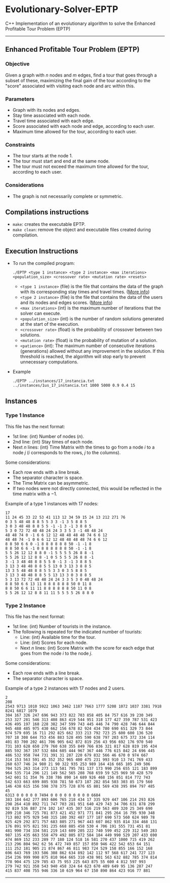 # Evolutionary-Solver-EPTP

C++ Implementation of an evolutionary algorithm to solve the Enhanced Profitable Tour Problem (EPTP)

---

## Enhanced Profitable Tour Problem (EPTP)

### Objective

Given a graph with $n$ nodes and $m$ edges, find a tour that goes through a subset of these, maximizing the final gain of the tour according to the "score" associated with visiting each node and arc within this.

### Parameters

- Graph with its nodes and edges.
- Stay time associated with each node.
- Travel time associated with each edge.
- Score associated with each node and edge, according to each user.
- Maximum time allowed for the tour, according to each user.

### Constraints

- The tour starts at the node 1.
- The tour must start and end at the same node.
- The tour must not exceed the maximum time allowed for the tour, according to each user.

### Considerations

- The graph is not necessarily complete or symmetric.


## Compilations instructions

- `make`: creates the executable EPTP.
- `make clean`: remove the object and executable files created during compilation.

## Execution Instructions

- To run the compiled program:

  `./EPTP <type 1 instance> <type 2 instance> <max iterations> <population_size> <crossover rate> <mutation rate> <resets>`

  - `<type 1 instance>` (file) is the file that contains the data of the graph with its corresponding stay times and travel times. ([More info](#type-1-instance))
  - `<type 2 instance>` (file) is the file that contains the data of the users and its nodes and edges scores. ([More info](#type-2-instance))
  - `<max iterations>` (int) is the maximum number of iterations that the solver can execute.
  - `<population_size>` (int) is the number of random solutions generated at the start of the execution.
  - `<crossover rate>` (float) is the probability of crossover between two solutions.
  - `<mutation rate>` (float) is the probability of mutation of a solution.
  - `<patience>` (int): The maximum number of consecutive iterations (generations) allowed without any improvement in the solution. If this threshold is reached, the algorithm will stop early to prevent unnecessary computations.

- Example

  `./EPTP ../instances/17_instancia.txt ../instances/1us_17_instancia.txt 1000 5000 0.9 0.4 15`
 
## Instances

### Type 1 Instance

This file has the next format:
- 1st line: (int) Number of nodes ($n$).
- 2nd line: (int) Stay times of each node.
- Next $n$ lines: (int) Time Matrix with the times to go from a node $i$ to a node $j$ ($i$ corresponds to the rows, $j$ to the columns).

Some considerations:

- Each row ends with a line break.
- The separator character is space.
- The Time Matrix can be asymmetric.
- If two nodes were not directly connected, this would be reflected in the time matrix with a −1.

Example of a type 1 instances with 17 nodes:

```text
17
11 24 45 33 22 53 41 113 12 34 59 15 24 13 212 271 76
0 3 5 48 48 8 8 5 5 3 3 -1 3 5 8 8 5
3 0 3 48 48 8 8 5 5 -1 -1 3 -1 3 8 8 5
5 3 0 72 72 48 48 24 24 3 3 5 3 -1 48 48 24
48 48 74 0 -1 6 6 12 12 48 48 48 48 74 6 6 12
48 48 74 -1 0 6 6 12 12 48 48 48 48 74 6 6 12
8 8 50 6 6 0 -1 8 8 8 8 8 8 50 -1 -1 8
8 8 50 6 6 -1 0 8 8 8 8 8 8 50 -1 -1 8
5 5 26 12 12 8 8 0 -1 5 5 5 5 26 8 8 -1
5 5 26 12 12 8 8 -1 0 5 5 5 5 26 8 8 -1
3 -1 3 48 48 8 8 5 5 0 -1 3 -1 3 8 8 5
3 13 3 48 48 8 8 5 5 13 0 3 13 3 8 8 5
13 3 5 48 48 8 8 5 5 3 3 0 3 5 8 8 5
3 13 3 48 48 8 8 5 5 13 13 3 0 3 8 8 5
5 3 13 72 72 48 48 24 24 3 3 5 3 0 48 48 24
8 8 50 6 6 13 11 8 8 8 8 8 8 50 0 11 8
8 8 50 6 6 11 11 8 8 8 8 8 8 50 11 0 8
5 5 26 12 12 8 8 11 11 5 5 5 5 26 8 8 0
```

### Type 2 Instance

This file has the next format:

- 1st line: (int) Number of tourists in the instance.
- The following is repeated for the indicated number of tourists:
  - Line: (int) Available time for the tour.
  - Line: (int) Scores for each node.
  - Next $n$ lines: (int) Score Matrix with the score for each edge that goes from the node $i$ to the node $j$.

Some considerations:

- Each row ends with a line break.
- The separator character is space.

Example of a type 2 instances with 17 nodes and 2 users.

```text
2
208
2543 9713 1010 5922 1063 3462 1187 7663 1777 5208 1072 1037 3381 7918 8241 6817 1079
304 167 326 247 696 943 373 822 703 858 405 84 757 616 39 230 349
253 327 281 546 313 408 863 419 544 951 318 177 427 359 787 531 423
436 495 197 168 228 382 347 599 743 445 446 74 790 428 746 644 844
945 488 485 975 430 662 156 678 82 924 434 780 690 651 329 73 844
674 579 695 16 711 292 825 662 333 213 792 723 25 600 600 136 520
707 18 308 644 753 456 883 528 495 590 638 797 203 675 372 334 114
401 83 700 202 461 706 905 642 872 819 256 43 956 692 176 970 540
731 103 628 650 279 760 638 355 849 766 836 321 817 628 819 195 434
885 592 367 197 532 604 605 444 967 367 446 776 615 842 24 696 445
486 532 958 744 731 391 31 287 220 679 832 566 46 670 0 974 667
314 153 563 591 45 352 352 965 400 475 231 993 910 13 741 769 433
260 637 746 24 980 21 90 322 935 253 989 164 416 665 105 249 506
704 525 263 314 273 113 581 795 781 137 173 990 256 655 121 183 899
964 535 714 296 121 149 562 565 208 768 659 59 525 969 50 428 579
542 601 51 354 76 338 786 890 14 689 926 468 156 851 814 772 743
542 633 663 699 805 938 781 50 673 187 282 854 503 303 85 179 560
146 438 615 156 598 378 375 728 876 65 801 569 438 395 894 797 485
45
6313 0 0 0 0 0 7494 0 0 0 0 0 0 0 0 0 6684
383 184 642 277 893 606 765 218 434 17 335 929 447 106 214 293 826
298 264 410 892 711 747 703 281 951 640 429 743 34 706 631 878 299
92 819 536 887 274 102 147 435 307 516 219 563 409 320 25 349 690
209 210 346 725 781 873 421 452 971 771 841 295 264 16 795 930 348
713 802 975 929 548 315 180 392 487 177 187 690 573 560 624 989 78
925 429 292 871 757 683 805 271 967 443 607 862 935 814 334 468 131
176 891 975 821 591 235 668 885 458 530 4 706 191 555 731 451 81
481 990 734 334 581 219 143 609 205 222 740 599 452 229 312 549 283
987 135 435 663 558 479 492 805 872 584 184 449 990 529 207 433 690
474 869 152 233 289 77 180 124 518 16 581 270 437 1000 715 419 262
213 296 804 942 62 56 472 749 857 157 850 946 422 542 653 64 151
111 252 181 905 21 874 867 46 811 983 724 529 158 855 166 152 168
696 643 769 193 586 308 862 634 892 142 112 97 568 617 241 727 123
254 236 999 990 875 810 964 665 310 438 901 563 632 882 785 374 814
778 904 475 129 785 43 75 953 225 643 875 55 600 4 812 597 993
279 742 921 358 543 940 458 324 64 623 670 489 649 95 136 287 247
415 837 408 755 946 336 10 619 964 67 150 890 864 423 916 77 881
```
  
---

